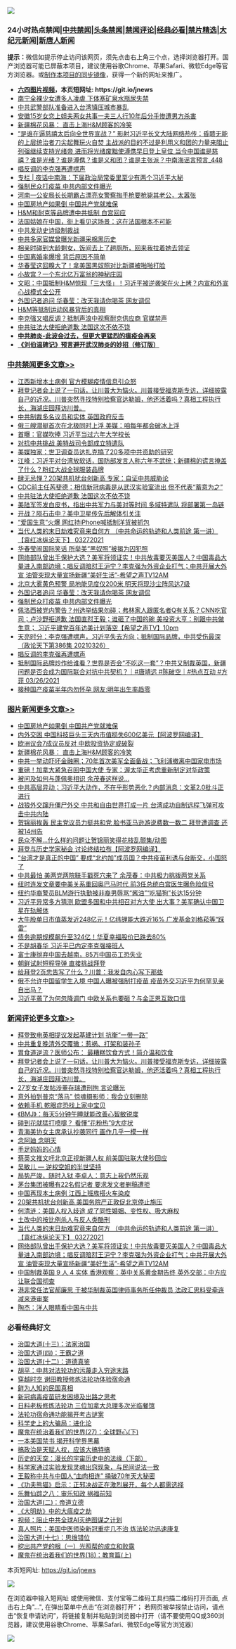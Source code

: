 ![](https://raw.githubusercontent.com/fqnews/bnews/master/64photo/fqnews-qr.jpg)

<div id="tt">
<h3>24小时热点禁闻|<a href="#%E4%B8%AD%E5%85%B1%E7%A6%81%E9%97%BB%E6%9B%B4%E5%A4%9A%E6%96%87%E7%AB%A0">中共禁闻</a>|<a href="#%E5%9B%BE%E7%89%87%E6%96%B0%E9%97%BB%E6%9B%B4%E5%A4%9A%E6%96%87%E7%AB%A0">头条禁闻</a>|<a href="#%E6%96%B0%E9%97%BB%E8%AF%84%E8%AE%BA%E6%9B%B4%E5%A4%9A%E6%96%87%E7%AB%A0">禁闻评论|<a href="#%E5%BF%85%E7%9C%8B%E7%BB%8F%E5%85%B8%E5%A5%BD%E6%96%87">经典必看|<a href="/video.md#%E7%A6%81%E7%89%87%E7%B2%BE%E9%80%89">禁片精选</a>|<a href="https://github.com/fqnews/djy/blob/master/gb/nf1351518.md#1">大纪元新闻</a>|<a href="https://github.com/fqnews/ntdtv/blob/master/gb/prog204.md#1">新唐人新闻</a></h3>
<div><b>提示：</b>微信如提示停止访问该网页，须先点击右上角三个点，选择浏览器打开。国产浏览器可能已屏蔽本项目，建议使用谷歌Chrome、苹果Safari、微软Edge等官方浏览器。或<a href="https://github.com/fqnews/bnews/blob/master/%E5%88%B6%E4%BD%9Cgit%E7%A6%81%E9%97%BB%E9%95%9C%E5%83%8F.md">制作本项目的同步镜像</a>，获得一个新的网址来推广。</div>
<ul>
<li><b><a href="http://d1.bdrive.tk/64.mp4" target="_blank">六四图片视频</a>，本页短网址: https://git.io/jnews</b></li>
<li><a href="/cbnews/20210327/1513501.md">南宁全裸少女遭多人凌虐 下体塞矿泉水瓶尿失禁</a></li>
<li><a href="/cbnews/20210326/1513319.md">中共武警部队准备进入台湾镇压城市暴乱</a></li>
<li><a href="/baitai/20210326/1513289.md">安徽15岁女恋上姐夫两女共事一夫三人行10年后分手惨遭男方杀害</a></li>
<li><a href="/topimagenews/20210327/1513613.md">新疆棉花风暴： 直击上海H&M顾客的冷笑</a></li>
<li><a href="/comments/20210327/1513543.md">“是谁在逼慈禧太后向全世界宣战？” 影射习近平长文大陆网络热传：昏聩无能的上层统治者刀尖起舞玩火自焚 主战派的目的不过是利用义和团的力量来阻止列强继续支持光绪帝 进而将光绪废黜使溥㑺早日登上皇位 当今中国谁是慈禧？谁是光绪？谁是溥㑺？谁是义和团？谁是主张派？中南海谣言预言_448</a></li>
<li><a href="/cbnews/20210327/1513654.md">唱反调的李克强再遭噤声</a></li>
<li><a href="/cbnews/20210327/1513552.md">专栏 | 夜话中南海：下届政治局常委里至少有两个习近平大秘</a></li>
<li><a href="/cbnews/20210327/1513755.md">强制民众打疫苗 中共内部文件曝光</a></li>
<li><a href="/lifebaike/20210327/1513749.md">河南一公安局长长期霸占漂亮女警察掏手枪要枪毙其老公，太嚣张</a></li>
<li><a href="/topimagenews/20210327/1513772.md">中国房地产如果倒 中国共产党就难保</a></li>
<li><a href="/cbnews/20210327/1513568.md">H&M和耐克等品牌遭中共抵制 白宫回应</a></li>
<li><a href="/funmedia/20210327/1513594.md">法国姑娘在中国，街上看见这场景：这在法国根本不可能</a></li>
<li><a href="/ssgc/20210326/1513311.md">中共发动史诗级制裁战</a></li>
<li><a href="/cbnews/20210327/1513614.md">中共多家官媒曾曝光新疆采棉黑历史</a></li>
<li><a href="/funmedia/20210327/1513616.md">相亲时碰到大龄剩女，饭间去上了趟厕所，回来我拉着她去领证</a></li>
<li><a href="/headline/20210327/1513539.md">中国离婚率爆增 背后原因不简单</a></li>
<li><a href="/comments/20210327/1513489.md">华春莹这回糗大了！拿美国黑奴照对比新疆被啪啪打脸</a></li>
<li><a href="/cnnews/20210326/1513331.md">小故宫？一个东北亿万富翁的神秘庄园</a></li>
<li><a href="/cbnews/20210327/1513611.md">文昭：中国抵制H&amp;M惊现「三大怪」！习近平被逆袭架在火上烤？内宣和外宣心战模式全公开</a></li>
<li><a href="/cbnews/20210327/1513763.md">外国记者追问 华春莹：改天我请你喝茶 网友调侃</a></li>
<li><a href="/ssgc/20210326/1513358.md">H&amp;M等抵制运动风暴背后的真相</a></li>
<li><a href="/comments/20210327/1513526.md">李克强又唱反调？抵制声浪中视察耐克供应商 官媒禁声</a></li>
<li><a href="/cbnews/20210327/1513798.md">中共驻法大使拒绝道歉 法国这次不依不饶</a></li>
<li><b><a href="/comments/20200211/1275071.md" target="_blank">中共肺炎-此波会过去，但更大更猛烈的瘟疫会再来</a></b></li>
<li><b><a href="/comments/20200207/1272816.md" target="_blank">《刘伯温碑记》预言避开武汉肺炎的妙招（修订版）</a></b></li>
</ul>
</div>

<div class="catlist">
<h3><a href="/cbnews/" target="_blank">中共禁闻</a><span><a href="/cbnews/" target="_blank" rel="nofollow">更多文章>></a></span></h3>
<ul>
<li><a href="/cbnews/20210327/1513927.md" target="_blank">江西新增本土病例 官方模糊疫情信息引众怒</a></li>
<li><a href="/comments/20210327/1513913.md" target="_blank">拜登记者会上说了一句话，让川普大为恼火。川普接受福克斯专访，详细披露自己的近况。川普突然寻找特别检察官达勒姆，他还活着吗？真相工程执行长，海湖庄园拜访川普。</a></li>
<li><a href="/cbnews/20210327/1513908.md" target="_blank">中共制裁多名议员和实体 英国政府反击</a></li>
<li><a href="/cbnews/20210327/1513891.md" target="_blank">俄三艘潜艇首次在北极同时上浮 美媒：咱每年都会破冰上浮</a></li>
<li><a href="/cbnews/20210327/1513890.md" target="_blank">首曝：官媒吹捧 习近平当过六年大学校长</a></li>
<li><a href="/cbnews/20210327/1513882.md" target="_blank">对抗中共挑战 美特战司令部成立特遣队</a></li>
<li><a href="/cbnews/20210327/1513839.md" target="_blank">美媒独家：世卫调查员达扎克搞了20多项中共资助的研究</a></li>
<li><a href="/cbnews/20210327/1513827.md" target="_blank">江峰：习近平对台湾放软话，国防部发言人称六年不武统；新疆棉的谎言掩盖了什么？粉红大战全球服装品牌</a></li>
<li><a href="/cbnews/20210327/1513808.md" target="_blank">肆无忌惮？20架共机扰台创新高 专家：自证中共威胁论</a></li>
<li><a href="/cbnews/20210327/1513807.md" target="_blank">CDC前主任芮斐德：相信新冠病毒是从武汉实验室流出 但不代表“蓄意为之”</a></li>
<li><a href="/cbnews/20210327/1513798.md" target="_blank">中共驻法大使拒绝道歉 法国这次不依不饶</a></li>
<li><a href="/cbnews/20210327/1513797.md" target="_blank">美陆军签发白皮书，指出中共军力与美对等时间 多域特遣队 将部署第一岛链</a></li>
<li><a href="/cbnews/20210327/1513786.md" target="_blank">开战？陨石击中？美中卫星传先后解体引关注</a></li>
<li><a href="/cbnews/20210327/1513785.md" target="_blank">“爱国生意”火爆 网红持iPhone喊抵制洋货被抓包</a></li>
<li><a href="/comments/20210327/1513783.md" target="_blank">当代人类的末日劫难究竟来自何方 （中共命运的轨迹和人类前途   第一讲） 【袁红冰纵论天下】 03272021</a></li>
<li><a href="/cbnews/20210327/1513778.md" target="_blank">华春莹闹国际笑话 所举美“黑奴照”被揭为囚犯照</a></li>
<li><a href="/comments/20210327/1513777.md" target="_blank">网络部队曾出手保护大选？美军将领证实！中共放毒要灭美国人？中国毒品大量进入南部边境；唱反调暗怼王沪宁？李克强为外资企业打气；中共开展大外宣 油管突现大量宣扬新疆“美好生活”-希望之声TV12AM</a></li>
<li><a href="/cbnews/20210327/1513773.md" target="_blank">北京大雾黄色预警 局地能见度仅200米 明天将现沙尘阵风达7级</a></li>
<li><a href="/cbnews/20210327/1513763.md" target="_blank">外国记者追问 华春莹：改天我请你喝茶 网友调侃</a></li>
<li><a href="/cbnews/20210327/1513755.md" target="_blank">强制民众打疫苗 中共内部文件曝光</a></li>
<li><a href="/comments/20210327/1513739.md" target="_blank">佩洛西被党内警告？州选举结果勿碰；弗林家人跟匿名者Q有关系？CNN吃官司；卢沙野拒道歉  法国直怼王毅；谁砸了中国的碗 美投资大亨：别跟中共做生意； 习近平建党百年访美计划落空【希望之声TV】10pm</a></li>
<li><a href="/cbnews/20210327/1513727.md" target="_blank">天亮时分：李克强遭噤声，习近平失去方向；抵制国际品牌，中共受伤最深（政论天下第386集 20210326）</a></li>
<li><a href="/cbnews/20210327/1513654.md" target="_blank">唱反调的李克强再遭噤声</a></li>
<li><a href="/comments/20210327/1513644.md" target="_blank">抵制国际品牌炒作给谁看？世界是否会“不吃这一套”？中共又制裁英国，新疆问题是否会成为国际联合对抗中共契机？｜#唐靖远 #陈破空｜#热点互动 #方菲 03/26/2021</a></li>
<li><a href="/cbnews/20210327/1513458.md" target="_blank">接种国产疫苗半年内勿怀孕 网友:明年出生率趋零</a></li>

</ul>
</div>
<div class="catlist">
<h3><a href="/topimagenews/" target="_blank">图片新闻</a><span><a href="/topimagenews/" target="_blank" rel="nofollow">更多文章>></a></span></h3>
<ul>
<li><a href="/topimagenews/20210327/1513772.md" target="_blank">中国房地产如果倒 中国共产党就难保</a></li>
<li><a href="/topimagenews/20210327/1513740.md" target="_blank">内外交困 中国科技巨头三天内市值损失600亿美元【阿波罗网编译】</a></li>
<li><a href="/topimagenews/20210327/1513653.md" target="_blank">欧洲议会7成议员反对 中欧投资协定或破裂</a></li>
<li><a href="/topimagenews/20210327/1513613.md" target="_blank">新疆棉花风暴： 直击上海H&#038;M顾客的冷笑</a></li>
<li><a href="/topimagenews/20210326/1513273.md" target="_blank">中共一举动吓坏金融圈；70年首次美军全面备战；飞利浦撤离中国家电市场</a></li>
<li><a href="/topimagenews/20210326/1513091.md" target="_blank">重磅！加拿大紧急召回中国大使 专家：渥太华正考虑重新制定对华政策</a></li>
<li><a href="/topimagenews/20210326/1512918.md" target="_blank">被问及如何与蓬佩奥相识 余茂春这样说…</a></li>
<li><a href="/topimagenews/20210326/1512893.md" target="_blank">中共高层异动；习近平大动作，不在乎形势恶化？内部消息：文革2.0批斗正进行</a></li>
<li><a href="/topimagenews/20210326/1512892.md" target="_blank">战狼外交蹿升僵尸外交 中共和自由世界打成一片 台湾成功自制远程飞弹可攻击中共内陆</a></li>
<li><a href="/topimagenews/20210326/1512883.md" target="_blank">贺锦丽挨轰 民主党议员力挺共和党 脸书亚马逊游说费数一数二 拜登遭调查 还被14州告</a></li>
<li><a href="/topimagenews/20210326/1512852.md" target="_blank">民众不解…什么样的问题让贺锦丽笑得花枝乱颤集/动图</a></li>
<li><a href="/topimagenews/20210325/1512545.md" target="_blank">拜登与历史学家秘会 讨论终结拉布【阿波罗网编译】</a></li>
<li><a href="/topimagenews/20210325/1512244.md" target="_blank">“台湾才是真正的中国” 要成“北约加”成员国？中共疫苗利诱与台断交，小国怒了</a></li>
<li><a href="/topimagenews/20210325/1512208.md" target="_blank">中共最怕 美两党两院联手戳死穴来了 余茂春：中共极力挑拨两党关系</a></li>
<li><a href="/topimagenews/20210325/1512077.md" target="_blank">纽时连发文章要中美关系重回奥巴马时代 前3任总统白宫医生曝危险信号</a></li>
<li><a href="/topimagenews/20210325/1512027.md" target="_blank">纽约华裔警员BLM游行执勤被非裔男辱骂“酱油”“吃猫狗”长达15分钟</a></li>
<li><a href="/topimagenews/20210324/1511859.md" target="_blank">习近平异常多方猜测 欧盟多国和中共相召对方大使 出大事？美军确认中国卫星在轨解体</a></li>
<li><a href="/topimagenews/20210324/1511599.md" target="_blank">大牛股单日市值蒸发近248亿元！亿纬锂能大跌近16% 广发基金刘格菘等“踩雷”</a></li>
<li><a href="/topimagenews/20210324/1511598.md" target="_blank">债务逾期规模飙升至324亿！华夏幸福股价已跌去80%</a></li>
<li><a href="/topimagenews/20210324/1511521.md" target="_blank">不是胡春华 习近平已内定李克强接班人</a></li>
<li><a href="/topimagenews/20210324/1511503.md" target="_blank">富士康抛弃中国去越南，85万中国员工恐失业</a></li>
<li><a href="/topimagenews/20210324/1511413.md" target="_blank">朝鲜试射短程导弹 直接挑战拜登</a></li>
<li><a href="/topimagenews/20210324/1511250.md" target="_blank">给拜登2页忠告写了什么？川普：我发自内心写下那些</a></li>
<li><a href="/topimagenews/20210323/1511203.md" target="_blank">俄不允许中国留学生入境 中国人曝被强制打疫苗 疫苗外交习近平为何罕见亲自出马？</a></li>
<li><a href="/topimagenews/20210323/1511077.md" target="_blank">习近平蔫了为何忽降调门 中欧关系也要砸？与金正恩互致口信</a></li>

</ul>
</div>
<div class="catlist">
<h3><a href="/comments/" target="_blank">新闻评论</a><span><a href="/comments/" target="_blank" rel="nofollow">更多文章>></a></span></h3>
<ul>
<li><a href="/comments/20210327/1513956.md" target="_blank">拜登致电英相提议发起基建计划 抗衡“一带一路”</a></li>
<li><a href="/comments/20210327/1513931.md" target="_blank">中共重复晚清外交覆辙：惹祸、打架和装孙子</a></li>
<li><a href="/comments/20210327/1513915.md" target="_blank">胃食道逆流？医师公布： 最糟糕饮食方式！简介温和饮食</a></li>
<li><a href="/comments/20210327/1513913.md" target="_blank">拜登记者会上说了一句话，让川普大为恼火。川普接受福克斯专访，详细披露自己的近况。川普突然寻找特别检察官达勒姆，他还活着吗？真相工程执行长，海湖庄园拜访川普。</a></li>
<li><a href="/comments/20210327/1513897.md" target="_blank">27岁女子发帖涉董存瑞遭刑拘 言论曝光</a></li>
<li><a href="/comments/20210327/1513896.md" target="_blank">意外拍到普京“落马” 惊魂摄影师：我会立刻删除</a></li>
<li><a href="/comments/20210327/1513895.md" target="_blank">依赖手机 乾眼症恐找上家中宝贝</a></li>
<li><a href="/comments/20210327/1513894.md" target="_blank">《BMJ》：每天5分钟午睡就能改善心智敏锐度</a></li>
<li><a href="/comments/20210327/1513893.md" target="_blank">碰到花就猛打喷嚏？ 看懂“花粉热”9大症状</a></li>
<li><a href="/comments/20210327/1513886.md" target="_blank">青海美协女主席承认抄袭同行 画作几乎一模一样</a></li>
<li><a href="/comments/20210327/1513878.md" target="_blank">念阿廸 念明天</a></li>
<li><a href="/comments/20210327/1513877.md" target="_blank">手足妈妈的心情</a></li>
<li><a href="/comments/20210327/1513847.md" target="_blank">蔡英文推文吁北京正视新疆人权 前美国驻联大使秒回应</a></li>
<li><a href="/comments/20210327/1513811.md" target="_blank">吴敏儿 — 逆权空姐的半世坚持</a></li>
<li><a href="/comments/20210327/1513810.md" target="_blank">局势严竣，随时入狱 李卓人：意志上我仍然乐观</a></li>
<li><a href="/comments/20210327/1513805.md" target="_blank">茅台集团被曝有22名假记者 要求发文者删稿遭拒</a></li>
<li><a href="/comments/20210327/1513795.md" target="_blank">中国再现本土病例 江西上班族搭火车染疫</a></li>
<li><a href="/comments/20210327/1513794.md" target="_blank">20架共机扰台创新高 美国务院严正敦促北京停止施压</a></li>
<li><a href="/comments/20210327/1513788.md" target="_blank">何清涟：美国人权入歧途 成了同性婚姻、变性权、吸大麻权</a></li>
<li><a href="/comments/20210327/1513787.md" target="_blank">土改中的按比例杀人与反人类酷刑</a></li>
<li><a href="/comments/20210327/1513783.md" target="_blank">当代人类的末日劫难究竟来自何方 （中共命运的轨迹和人类前途   第一讲） 【袁红冰纵论天下】 03272021</a></li>
<li><a href="/comments/20210327/1513777.md" target="_blank">网络部队曾出手保护大选？美军将领证实！中共放毒要灭美国人？中国毒品大量进入南部边境；唱反调暗怼王沪宁？李克强为外资企业打气；中共开展大外宣 油管突现大量宣扬新疆“美好生活”-希望之声TV12AM</a></li>
<li><a href="/comments/20210327/1513771.md" target="_blank">中国制裁英国 9 人 4 实体 香港观察：英中关系黄金期告终 英外交部：中方应让联合国彻查</a></li>
<li><a href="/comments/20210327/1513770.md" target="_blank">港非常任法官郝廉思 于被华制裁英国律师事务所任仲裁员 法政汇思料受牵连 减来港审案</a></li>
<li><a href="/comments/20210327/1513765.md" target="_blank">陶杰：洋人眼睛看中国与中共</a></li>

</ul>
</div>

<div class="catlist">
<h3>必看经典好文</h3>
<ul>
<li><a href="/cbnews/20180319/916654.md" target="_blank">治国大道(十三)：法家治国</a></li>
<li><a href="/cbnews/20180310/912637.md" target="_blank">治国大道(四)：王霸之道</a></li>
<li><a href="/cbnews/20180318/916241.md" target="_blank">治国大道(十二)：道德真鉴</a></li>
<li><a href="/cbnews/20200720/1363328.md" target="_blank">胡平：中共对法轮功的污蔑走入穷途末路</a></li>
<li><a href="/comments/20200511/1322384.md" target="_blank">穿越时空 谢田教授修炼法轮功体验宿命通</a></li>
<li><a href="/comments/20200926/1403589.md" target="_blank">鲜为人知的民国真相</a></li>
<li><a href="/comments/20200917/1029129.md" target="_blank">新冠病毒疫苗研发困境及出路之思考</a></li>
<li><a href="/comments/20200531/1337359.md" target="_blank">日料老板修炼法轮功 三位加拿大总理多次光临餐馆</a></li>
<li><a href="/tculture/20121025/73079.md" target="_blank">法轮功宿命通功能揭开考古谜案</a></li>
<li><a href="/comments/20200605/783246.md" target="_blank">科学史上的大骗局：进化论</a></li>
<li><a href="/comments/20181224/1052333.md" target="_blank">魔鬼在统治着我们的世界(27)：全球野心(下)</a></li>
<li><a href="/lifebaike/20210222/1491794.md" target="_blank">一本美国禁书 揭开科学界黑幕</a></li>
<li><a href="/comments/20200814/1379994.md" target="_blank">搞政治是天赋人权，应该大搞特搞</a></li>
<li><a href="/tculture/20121025/73066.md" target="_blank">历史的天空：漫长的宇宙历史中的法缘（下部）</a></li>
<li><a href="/comments/20200921/1400587.md" target="_blank">科学家通过实验发现灵魂出窍现象，与民间说法一致</a></li>
<li><a href="/cbnews/20200730/1371580.md" target="_blank">王毅称中共与中国人“血肉相连” 捅破70年天大秘密</a></li>
<li><a href="/comments/20200308/1290182.md" target="_blank">《功夫熊猫》启示：正邪决战正在激烈展开，每个人都需选择</a></li>
<li><a href="/tculture/20170717/792953.md" target="_blank">乐舞仙踪之八：审乐知政 祸福前知</a></li>
<li><a href="/cbnews/20180308/911611.md" target="_blank">治国大道(二)：帝道立德</a></li>
<li><a href="/comments/20200203/1269785.md" target="_blank">《大明劫》中的大瘟疫之劫</a></li>
<li><a href="/comments/20201221/1451945.md" target="_blank">视频：阻止中共全球AI灭绝图谋之计划</a></li>
<li><a href="/comments/20210215/1487728.md" target="_blank">真人照片：美国中医师染新冠重症几不治 炼法轮功迅速康复</a></li>
<li><a href="/comments/20201110/1428674.md" target="_blank">治国大道(十七)：思维错位</a></li>
<li><a href="/comments/20200629/1352460.md" target="_blank">挖出共产党的根（一）光照帮的成立和败露</a></li>
<li><a href="/topimagenews/20180701/965109.md" target="_blank">魔鬼在统治着我们的世界(18)：教育篇(上)</a></li>

</ul>
</div>

本页短网址: https://git.io/jnews

![](https://raw.githubusercontent.com/fqnews/bnews/master/64photo/fqnews-qr.jpg)

在浏览器中输入短网址 或使用微信、支付宝等二维码工具扫描二维码打开页面, 点击右上角"...", 在弹出菜单中点击“在浏览器打开”； 若网页被举报禁止访问，请点击“恢复申请访问”，将链接复制并粘贴到浏览器中打开（请不要使用QQ或360浏览器，建议使用谷歌Chrome、苹果Safari、微软Edge等官方浏览器）

![](https://raw.githubusercontent.com/fqnews/bnews/master/64photo/wx.jpg)